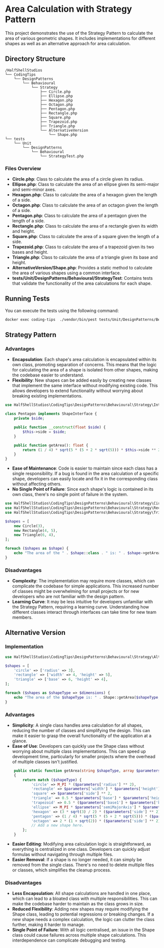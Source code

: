 # Area Calculation with Strategy Pattern

This project demonstrates the use of the Strategy Pattern to calculate the area of various geometric shapes. It includes implementations for different shapes as well as an alternative approach for area calculation.

## Directory Structure

```
/HalfShellStudios  
└── CodingTips  
    └── DesignPatterns  
        └── Behavioural  
            └── Strategy  
                ├── Circle.php  
                ├── Ellipse.php  
                ├── Hexagon.php  
                ├── Octagon.php  
                ├── Pentagon.php  
                ├── Rectangle.php  
                ├── Square.php  
                ├── Trapezoid.php  
                ├── Triangle.php  
                └── AlternativeVersion  
                    └── Shape.php  
└── tests  
    └── Unit  
        └── DesignPatterns  
            └── Behavioural  
                └── StrategyTest.php  
```

### Files Overview

- **Circle.php**: Class to calculate the area of a circle given its radius.
- **Ellipse.php**: Class to calculate the area of an ellipse given its semi-major and semi-minor axes.
- **Hexagon.php**: Class to calculate the area of a hexagon given the length of a side.
- **Octagon.php**: Class to calculate the area of an octagon given the length of a side.
- **Pentagon.php**: Class to calculate the area of a pentagon given the length of a side.
- **Rectangle.php**: Class to calculate the area of a rectangle given its width and height.
- **Square.php**: Class to calculate the area of a square given the length of a side.
- **Trapezoid.php**: Class to calculate the area of a trapezoid given its two bases and height.
- **Triangle.php**: Class to calculate the area of a triangle given its base and height.
- **AlternativeVersion/Shape.php**: Provides a static method to calculate the area of various shapes using a common interface.
- **tests/Unit/DesignPatterns/Behavioural/StrategyTest**: Contains tests that validate the functionality of the area calculations for each shape.

## Running Tests

You can execute the tests using the following command:
```bash
docker exec coding-tips  ./vendor/bin/pest tests/Unit/DesignPatterns/Behavioural/StrategyTest.php 
```

## Strategy Pattern

### Advantages
- **Encapsulation**: Each shape's area calculation is encapsulated within its own class, promoting separation of concerns. This means that the logic for calculating the area of a shape is isolated from other shapes, making the codebase easier to understand.
- **Flexibility**: New shapes can be added easily by creating new classes that implement the same interface without modifying existing code. This allows developers to extend functionality without worrying about breaking existing implementations.

```php
use HalfShellStudios\CodingTips\DesignPatterns\Behavioural\Strategy\Interfaces\Shape as ShapeInterface;

class Pentagon implements ShapeInterface {
    private $side;

    public function __construct(float $side) {
        $this->side = $side;
    }

    public function getArea(): float {
        return (1 / 4) * sqrt(5 * (5 + 2 * sqrt(5))) * $this->side ** 2;
    }
}
```

- **Ease of Maintenance**: Code is easier to maintain since each class has a single responsibility. If a bug is found in the area calculation of a specific shape, developers can easily locate and fix it in the corresponding class without affecting others.
- **No Single Point of Failure**: Since each shape's logic is contained in its own class, there's no single point of failure in the system.

```php
use HalfShellStudios\CodingTips\DesignPatterns\Behavioural\Strategy\Circle;
use HalfShellStudios\CodingTips\DesignPatterns\Behavioural\Strategy\Rectangle;
use HalfShellStudios\CodingTips\DesignPatterns\Behavioural\Strategy\Triangle;

$shapes = [
    new Circle(3),
    new Rectangle(4, 5),
    new Triangle(6, 4),
];

foreach ($shapes as $shape) {
    echo "The area of the " . $shape::class . " is: " . $shape->getArea() . PHP_EOL;
}
```

### Disadvantages

- **Complexity**: The implementation may require more classes, which can complicate the codebase for simple applications. This increased number of classes might be overwhelming for small projects or for new developers who are not familiar with the design pattern.
- **Learning Curve**: It may be less intuitive for developers unfamiliar with the Strategy Pattern, requiring a learning curve. Understanding how different classes interact through interfaces can take time for new team members.

## Alternative Version

### Implementation

```php
use HalfShellStudios\CodingTips\DesignPatterns\Behavioural\Strategy\AlternativeVersion\Shape;

$shapes = [
    'circle' => ['radius' => 3],
    'rectangle' => ['width' => 4, 'height' => 5],
    'triangle' => ['base' => 6, 'height' => 4],
];

foreach ($shapes as $shapeType => $dimensions) {
    echo "The area of the $shapeType is: " . Shape::getArea($shapeType, $dimensions) . PHP_EOL;
}
```

### Advantages
- **Simplicity**: A single class handles area calculation for all shapes, reducing the number of classes and simplifying the design. This can make it easier to grasp the overall functionality of the application at a glance.
- **Ease of Use**: Developers can quickly use the Shape class without worrying about multiple class implementations. This can speed up development time, particularly for smaller projects where the overhead of multiple classes isn't justified.

```php
    public static function getArea(string $shapeType, array $parameters): float
    {
        return match ($shapeType) {
            'circle' => M_PI * ($parameters['radius'] ** 2),
            'rectangle' => $parameters['width'] * $parameters['height'],
            'square' => $parameters['side'] ** 2,
            'triangle' => 0.5 * $parameters['base'] * $parameters['height'],
            'trapezoid' => 0.5 * ($parameters['base1'] + $parameters['base2']) * $parameters['height'],
            'ellipse' => M_PI * $parameters['semiMajorAxis'] * $parameters['semiMinorAxis'],
            'hexagon' => (3 * sqrt(3) / 2) * ($parameters['side'] ** 2),
            'pentagon' => (1 / 4) * sqrt(5 * (5 + 2 * sqrt(5))) * ($parameters['side'] ** 2),
            'octagon' => 2 * (1 + sqrt(2)) * ($parameters['side'] ** 2),
            // Add a new shape here.
        };
    }
```

- **Easier Editing**: Modifying area calculation logic is straightforward, as everything is centralized in one class. Developers can quickly adjust formulas without navigating through multiple files.
- **Easier Removal**: If a shape is no longer needed, it can simply be removed from the single class. There's no need to delete multiple files or classes, which simplifies the cleanup process.

### Disadvantages
- **Less Encapsulation**: All shape calculations are handled in one place, which can lead to a bloated class with multiple responsibilities. This can make the codebase harder to maintain as the class grows in size.
- **Reduced Flexibility**: Adding new shapes may require modifying the Shape class, leading to potential regressions or breaking changes. If a new shape needs a complex calculation, the logic can clutter the class further, making it harder to manage.
- **Single Point of Failure**: With all logic centralised, an issue in the Shape class could cause failures across multiple shape calculations. This interdependence can complicate debugging and testing.